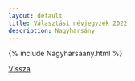 ```yaml
---
layout: default
title: Választási névjegyzék 2022
description: Nagyharsány
---
```


{% include Nagyharsaany.html %}

[Vissza](./)